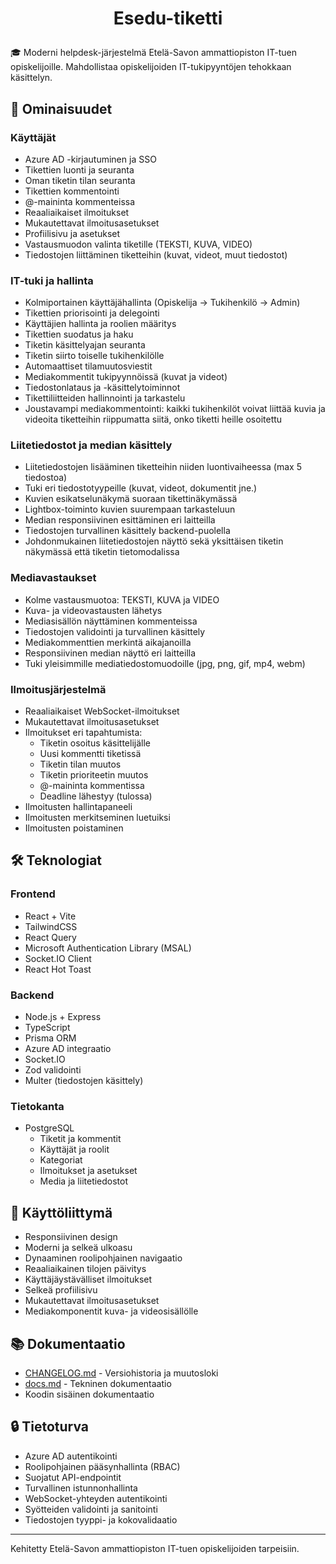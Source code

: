 # <p align='center'>Esedu-tiketti</p>

🎓 Moderni helpdesk-järjestelmä Etelä-Savon ammattiopiston IT-tuen opiskelijoille. Mahdollistaa opiskelijoiden IT-tukipyyntöjen tehokkaan käsittelyn.

## 🚀 Ominaisuudet

### Käyttäjät
- Azure AD -kirjautuminen ja SSO
- Tikettien luonti ja seuranta
- Oman tiketin tilan seuranta
- Tikettien kommentointi
- @-maininta kommenteissa
- Reaaliaikaiset ilmoitukset
- Mukautettavat ilmoitusasetukset
- Profiilisivu ja asetukset
- Vastausmuodon valinta tiketille (TEKSTI, KUVA, VIDEO)
- Tiedostojen liittäminen tiketteihin (kuvat, videot, muut tiedostot)

### IT-tuki ja hallinta
- Kolmiportainen käyttäjähallinta (Opiskelija → Tukihenkilö → Admin)
- Tikettien priorisointi ja delegointi
- Käyttäjien hallinta ja roolien määritys
- Tikettien suodatus ja haku
- Tiketin käsittelyajan seuranta
- Tiketin siirto toiselle tukihenkilölle
- Automaattiset tilamuutosviestit
- Mediakommentit tukipyynnöissä (kuvat ja videot)
- Tiedostonlataus ja -käsittelytoiminnot
- Tikettiliitteiden hallinnointi ja tarkastelu
- Joustavampi mediakommentointi: kaikki tukihenkilöt voivat liittää kuvia ja videoita tiketteihin riippumatta siitä, onko tiketti heille osoitettu

### Liitetiedostot ja median käsittely
- Liitetiedostojen lisääminen tiketteihin niiden luontivaiheessa (max 5 tiedostoa)
- Tuki eri tiedostotyypeille (kuvat, videot, dokumentit jne.)
- Kuvien esikatselunäkymä suoraan tikettinäkymässä
- Lightbox-toiminto kuvien suurempaan tarkasteluun
- Median responsiivinen esittäminen eri laitteilla
- Tiedostojen turvallinen käsittely backend-puolella
- Johdonmukainen liitetiedostojen näyttö sekä yksittäisen tiketin näkymässä että tiketin tietomodalissa

### Mediavastaukset
- Kolme vastausmuotoa: TEKSTI, KUVA ja VIDEO
- Kuva- ja videovastausten lähetys
- Mediasisällön näyttäminen kommenteissa
- Tiedostojen validointi ja turvallinen käsittely
- Mediakommenttien merkintä aikajanoilla
- Responsiivinen median näyttö eri laitteilla
- Tuki yleisimmille mediatiedostomuodoille (jpg, png, gif, mp4, webm)

### Ilmoitusjärjestelmä
- Reaaliaikaiset WebSocket-ilmoitukset
- Mukautettavat ilmoitusasetukset
- Ilmoitukset eri tapahtumista:
  - Tiketin osoitus käsittelijälle
  - Uusi kommentti tiketissä
  - Tiketin tilan muutos
  - Tiketin prioriteetin muutos
  - @-maininta kommentissa
  - Deadline lähestyy (tulossa)
- Ilmoitusten hallintapaneeli
- Ilmoitusten merkitseminen luetuiksi
- Ilmoitusten poistaminen

## 🛠️ Teknologiat

### Frontend
- React + Vite
- TailwindCSS
- React Query
- Microsoft Authentication Library (MSAL)
- Socket.IO Client
- React Hot Toast

### Backend
- Node.js + Express
- TypeScript
- Prisma ORM
- Azure AD integraatio
- Socket.IO
- Zod validointi
- Multer (tiedostojen käsittely)

### Tietokanta
- PostgreSQL
  - Tiketit ja kommentit
  - Käyttäjät ja roolit
  - Kategoriat
  - Ilmoitukset ja asetukset
  - Media ja liitetiedostot

## 📱 Käyttöliittymä
- Responsiivinen design
- Moderni ja selkeä ulkoasu
- Dynaaminen roolipohjainen navigaatio
- Reaaliaikainen tilojen päivitys
- Käyttäjäystävälliset ilmoitukset
- Selkeä profiilisivu
- Mukautettavat ilmoitusasetukset
- Mediakomponentit kuva- ja videosisällölle

## 📚 Dokumentaatio
- [CHANGELOG.md](./CHANGELOG.md) - Versiohistoria ja muutosloki
- [docs.md](./docs.md) - Tekninen dokumentaatio
- Koodin sisäinen dokumentaatio

## 🔒 Tietoturva
- Azure AD autentikointi
- Roolipohjainen pääsynhallinta (RBAC)
- Suojatut API-endpointit
- Turvallinen istunnonhallinta
- WebSocket-yhteyden autentikointi
- Syötteiden validointi ja sanitointi
- Tiedostojen tyyppi- ja kokovalidaatio

---
Kehitetty Etelä-Savon ammattiopiston IT-tuen opiskelijoiden tarpeisiin.
